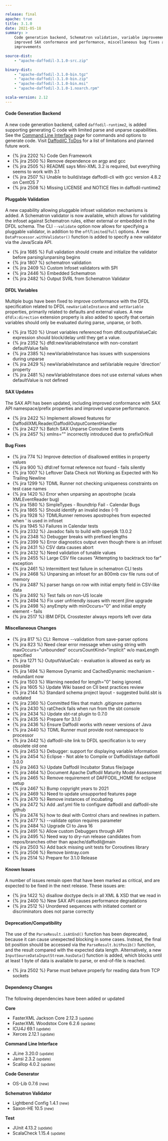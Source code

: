 ```yaml
---

release: final
apache: true
title: 3.1.0
date: 2021-05-18
summary: >
    Code generation backend, Schematron validation, variable improvements,
    improved SAX conformance and performance, miscellaneous bug fixes and
    improvements

source-dist:
    - "apache-daffodil-3.1.0-src.zip"

binary-dist:
    - "apache-daffodil-3.1.0-bin.tgz"
    - "apache-daffodil-3.1.0-bin.zip"
    - "apache-daffodil-3.1.0-bin.msi"
    - "apache-daffodil-3.1.0-1.noarch.rpm"

scala-version: 2.12
---
```


#### Code Generation Backend

A new code generation backend, called `daffodil-runtime2`, is added
supporting generating C code with limited parse and unparse
capabilities. See the [Command Line Interface](/cli) page for commands
and options to generate code. Visit [DaffodilC
ToDos](/dev/design-notes/daffodilc-todos/) for a list of limitations
and planned future work.

* {% jira 2202 %} Code Gen Framework
* {% jira 2500 %} Remove dependence on argp and gcc
* {% jira 2505 %} README says Mini-XML 3.2 is required, but everything seems to work with 3.1
* {% jira 2507 %} Unable to build/stage daffodil-cli with gcc version 4.8.2 on CentOS 7
* {% jira 2508 %} Missing LICENSE and NOTICE files in daffodil-runtime2

#### Pluggable Validation

A new capability allowing pluggable infoset validation mechanisms is added. A
Schematron validator is now available, which allows for validating the infoset
against Schematron rules, either external or embedded in the DFDL schema. The
CLI `--validate` option now allows for specifying a pluggable validator, in
addition to the `off`/`limited`/`full` options. A new
`DataProcessor.withValidator()` function is added to specify a new validator
via the Java/Scala API.

* {% jira 1685 %} Full validation should create and initialize the validator before parsing/unparsing begins
* {% jira 1807 %} schematron validation
* {% jira 2409 %} Custom Infoset validators with SPI
* {% jira 2446 %} Embedded Schematron
* {% jira 2482 %} Output SVRL from Schematron Validator

#### DFDL Variables

Multiple bugs have been fixed to improve conformance with the DFDL
specification related to DFDL `newVariableInstance` and `setVariable`
properties, primarily related to defaults and external values. A new
`dfdlx:direction` extension property is also added to specify that certain
variables should only be evaluated during parse, unparse, or both.

* {% jira 1520 %} Unset variables referenced from dfdl:outputValueCalc expression should block/delay until they get a value.
* {% jira 2352 %} dfdl:newVariableInstance with non-constant defaultValue fails
* {% jira 2385 %} newVariableInstance has issues with suspensions during unparse
* {% jira 2429 %} newVariableInstance and setVariable require 'direction' property
* {% jira 2481 %} newVariableInstance does not use external values when defaultValue is not defined

#### SAX Updates

The SAX API has been updated, including improved conformance with SAX API
namespace/prefix properties and improved unparse performance.

* {% jira 2422 %} Implement  allowed features for DaffodilXMLReader/DaffodilOutputContentHandler
* {% jira 2427 %} Batch SAX Unparse Coroutine Events
* {% jira 2457 %} xmlns="" incorrectly introduced due to prefixOrNull

#### Bug Fixes

* {% jira 774 %} Improve detection of disallowed entities in property values
* {% jira 900 %} dfdl:ref format reference not found - fails silently
* {% jira 1007 %} Leftover Data Check not Working as Expected with No Trailing Newline
* {% jira 1299 %} TDML Runner not checking uniqueness constraints on test case names
* {% jira 1420 %} Error when unparsing an apostrophe (scala XMLEventReader bug)
* {% jira 1580 %} SimpleTypes - Roundtrip Fail - Calendar Bugs
* {% jira 1865 %} Should identify an invalid index (-1)
* {% jira 1928 %} TDMLRunner removes apostrophes from expected when &apos; is used in infoset
* {% jira 1945 %} Failures in Calendar tests
* {% jira 2332 %} Javadoc fails to build with openjdk 13.0.2
* {% jira 2348 %} Debugger breaks with prefixed lengths
* {% jira 2399 %} Error diagnostics output even though there is an infoset
* {% jira 2431 %} CSV data causes abort
* {% jira 2432 %} Need validation of tunable values
* {% jira 2455 %} Large CSV file causes "Attempting to backtrack too far" exception
* {% jira 2461 %} Intermittent test failure in schematron CLI tests
* {% jira 2468 %} Unparsing an infoset for an 800mb csv file runs out of memory
* {% jira 2487 %} parser hangs on row with initial empty field in CSV-like data
* {% jira 2492 %} Test fails on non-US locale
* {% jira 2494 %} Fix user unfriendly issues with recent jline upgrade
* {% jira 2498 %} anyEmpty with minOccurs="0" and initial empty element - fails
* {% jira 2517 %} IBM DFDL Crosstester always reports left over data

#### Miscellaneous Changes

* {% jira 817 %} CLI: Remove --validation from save-parser options
* {% jira 823 %} Need clear error message when using string with maxOccurs="unbounded" occursCountKind="implicit" w/o maxLength specified
* {% jira 1271 %} OutputValueCalc - evaluation is allowed as early as possible
* {% jira 1494 %} Remove Dynamic and CachedDynamic mechanism - redundant now
* {% jira 1503 %} Warning needed for length="0" being ignored.
* {% jira 1605 %} Update Wiki based on CII best practices review
* {% jira 2144 %} Standard schema project layout - suggested build.sbt is outdated
* {% jira 2360 %} Committed files that match .gitignore patterns
* {% jira 2430 %} ratCheck fails when run from the sbt console
* {% jira 2434 %} Update sbt-rat plugin to 0.7.0
* {% jira 2435 %} Prepare for 3.1.0
* {% jira 2436 %} Ensure Daffodil works with newer versions of Java
* {% jira 2440 %} TDML Runner must provide root namespace to processor
* {% jira 2442 %} daffodil-site link to DFDL specification is to very obsolete old one
* {% jira 2453 %} Debugger: support for displaying variable information
* {% jira 2454 %} Eclipse - Not able to Compile or Daffodil/stage daffodil 3.0.0
* {% jira 2463 %} Update Daffodil Incubator Status file/page
* {% jira 2464 %} Document Apache Daffodil Maturity Model Assessment
* {% jira 2465 %} Remove requirement of DAFFODIL\_HOME for eclipse setup
* {% jira 2467 %} Bump copyright years to 2021
* {% jira 2469 %} Need to update unsupported features page
* {% jira 2470 %} Remove instances of incubating
* {% jira 2472 %} Add .asf.yml file to configure daffodil and daffodil-site github
* {% jira 2474 %} how to deal with Control chars and newlines in pattern.
* {% jira 2477 %} --validate option requires parameter
* {% jira 2484 %} Upgrade CI to Java 16
* {% jira 2491 %} Allow custom Debuggers through API
* {% jira 2495 %} Need way to dry-run release candidates from repos/branches other than apache/daffodil@main
* {% jira 2503 %} Add back missing unit tests for Coroutines library
* {% jira 2506 %} Remove bintray.com
* {% jira 2514 %} Prepare for 3.1.0 Release

#### Known Issues

A number of issues remain open that have been marked as critical, and are
expected to be fixed in the next release. These issues are:

* {% jira 1422 %} disallow doctype decls in all XML & XSD that we read in
* {% jira 2400 %} New SAX API causes performance degradations
* {% jira 2512 %} Unordered sequences with initiated content or discriminators does not parse correctly

#### Deprecation/Compatibility

The use of the `ParseResult.isAtEnd()` function has been deprecated, because it
can cause unexpected blocking in some cases. Instead, the final bit position
should be accessed via the `ParseResult.bitPos1b()` function, and the result
compared with the expected data length. Alternatively, a new
`InputSourceDataInputStream.hasData(`) function is added, which blocks until at
least 1 byte of data is available to parse, or end-of-file is reached.

* {% jira 2502 %} Parse must behave properly for reading data from TCP sockets

#### Dependency Changes

The following dependencies have been added or updated

**Core**

* FasterXML Jackson Core 2.12.3 <small>(update)</small>
* FasterXML Woodstox Core 6.2.6 <small>(update)</small>
* ICU4J 69.1 <small>(update)</small>
* Xerces 2.12.1 <small>(update)</small>

**Command Line Interface**

* JLine 3.20.0 <small>(update)</small>
* Jansi 2.3.2 <small>(update)</small>
* Scallop 4.0.2 <small>(update)</small>

**Code Generator**

* OS-Lib 0.7.6 <small>(new)</small>

**Schematron Validator**

* Lightbend Config 1.4.1 <small>(new)</small>
* Saxon-HE 10.5 <small>(new)</small>

**Test**

* JUnit 4.13.2 <small>(update)</small>
* ScalaCheck 1.15.4 <small>(update)</small>
